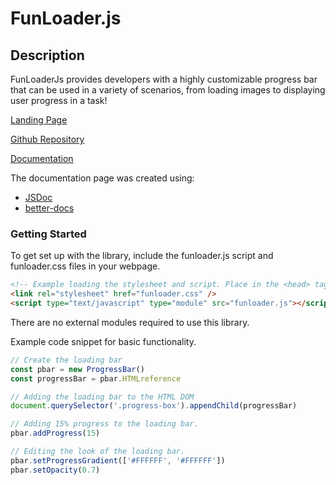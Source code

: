 # FunLoader.js

## Description

FunLoaderJs provides developers with a highly customizable progress bar that can be used in a variety of scenarios,
from loading images to displaying user progress in a task!

[Landing Page](https://funloader.herokuapp.com/)

[Github Repository](https://github.com/csc309-winter-2021/js-library-gaowilso)

[Documentation](https://funloader.herokuapp.com/out/documentation)

The documentation page was created using:

* [JSDoc](https://devdocs.io/jsdoc/)
* [better-docs](https://github.com/SoftwareBrothers/better-docs)

### Getting Started

To get set up with the library, include the funloader.js script and funloader.css files in your webpage.

```html
<!-- Example loading the stylesheet and script. Place in the <head> tag of your HTML -->
<link rel="stylesheet" href="funloader.css" />
<script type="text/javascript" type="module" src="funloader.js"></script>
```

There are no external modules required to use this library.

Example code snippet for basic functionality.

```javascript
// Create the loading bar
const pbar = new ProgressBar()
const progressBar = pbar.HTMLreference

// Adding the loading bar to the HTML DOM
document.querySelector('.progress-box').appendChild(progressBar)

// Adding 15% progress to the loading bar.
pbar.addProgress(15)

// Editing the look of the loading bar.
pbar.setProgressGradient(['#FFFFFF', '#FFFFFF'])
pbar.setOpacity(0.7)
```
